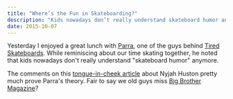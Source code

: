 ```yaml
---
title: "Where’s the Fun in Skateboarding?"
description: "Kids nowadays don’t really understand skateboard humor anymore."
date: 2015-10-07
---
```

Yesterday I enjoyed a great lunch with [Parra][1], one of the guys behind [Tired Skateboards][2]. While reminiscing about our time skating together, he noted that kids nowadays don't really understand "skateboard humor" anymore.

The comments on this [tongue-in-cheek article][3] about Nyjah Huston pretty much prove Parra's theory. Fair to say we old guys miss [Big Brother Magazine][4]?

[1]: http://byparra.com/
[2]: http://tiredskateboards.com/
[3]: http://theridechannel.com/features/2015/10/nyjah-huston-loses-street-league
[4]: https://en.wikipedia.org/wiki/Big_Brother_%28magazine%29
